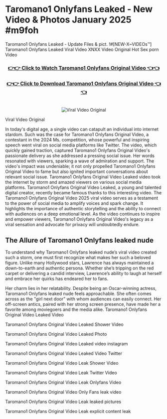 # Taromano1 Onlyfans Leaked - New Video & Photos January 2025 #m9foh

Taromano1 Onlyfans Leaked - Update Files & pict. !#[NEW-X~VIDEOs™] Taromano1 Onlyfans Leaked Viral Video XNXX Video Original Hot Sex porn Video
<br>
<div align="center">
<h3><a href="https://links2leaks.com?utm_source=taromano1&utm_medium=gitlong" rel="nofollow">👉👉 Click to Watch Taromano1 Onlyfans Original Video 👈👈</a></h3>
<h3><a href="https://links2leaks.com?utm_source=taromano1&utm_medium=gitlong" rel="nofollow">👉👉 Click to Download Taromano1 Onlyfans Original Video 👈👈</a></h3>
<br>
<a href="https://links2leaks.com?utm_source=taromano1&utm_medium=gitlong" rel="nofollow"><img src="https://i.ibb.co/Gkj2r4b/banner.png" alt="Viral Video Original" style="max-width: 100%; display: inline-block;" data-target="animated-image.originalImage"></a>
</div>

Viral Video Original

In today's digital age, a single video can catapult an individual into internet stardom. Such was the case for Taromano1 Onlyfans Original Video, a contestant in the 2024 Ms. competition, whose powerful and inspiring speech went viral on social media platforms like Twitter.
The video, which quickly gained traction, captured Taromano1 Onlyfans Original Video's passionate delivery as she addressed a pressing social issue. Her words resonated with viewers, sparking a wave of admiration and support. The video's impact was undeniable; it not only propelled Taromano1 Onlyfans Original Video to fame but also ignited important conversations about relevant social issue.
Taromano1 Onlyfans Original Video Leaked video took the internet by storm and amazed viewers on various social media platforms. Taromano1 Onlyfans Original Video Leaked, a young and talented digital creator, recently became famous thanks to this interesting video.
The Taromano1 Onlyfans Original Video 2025 viral video serves as a testament to the power of social media to amplify voices and spark change. It highlights the importance of authentic storytelling and the ability to connect with audiences on a deep emotional level. As the video continues to inspire and empower viewers, Taromano1 Onlyfans Original Video's legacy as a viral sensation and advocate for privacy will undoubtedly endure.

<h2>The Allure of Taromano1 Onlyfans leaked nude</h2>


To understand why Taromano1 Onlyfans leaked nude’s viral video created such a storm, one must first recognize what makes her such a beloved figure. Unlike many Hollywood stars, Lawrence has always maintained a down-to-earth and authentic persona. Whether she’s tripping on the red carpet or delivering a candid interview, Lawrence’s ability to laugh at herself and embrace her quirks has endeared her to fans.

Her charm lies in her relatability. Despite being an Oscar-winning actress, Taromano1 Onlyfans leaked nude feels approachable. She often comes across as the "girl next door" with whom audiences can easily connect. Her off-screen antics, paired with her strong screen presence, have made her a favorite among moviegoers and the media alike.
Taromano1 Onlyfans Original Video Leaked Video

Taromano1 Onlyfans Original Video Leaked Shower Video

Taromano1 Onlyfans Original Video Leaked Photo

Taromano1 Onlyfans Original Video Leaked video instagram

Taromano1 Onlyfans Original Video Leaked Video Twitter

Taromano1 Onlyfans Original Video Leak Shower Video

Taromano1 Onlyfans Original Video Leak Twitter Video

Taromano1 Onlyfans Original Video Leak Onlyfans Video

Taromano1 Onlyfans Original Video Only Fans leak video

Taromano1 Onlyfans Original Video Leak leaked pictures

Taromano1 Onlyfans Original Video Leak explicit content leak